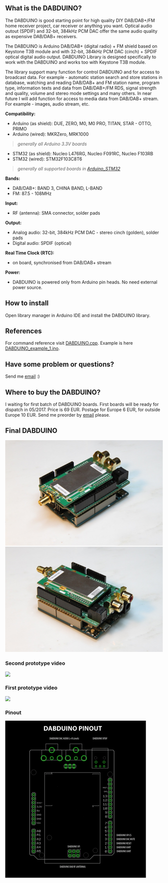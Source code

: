 ## What is the DABDUINO?

The DABDUINO is good starting point for high quality DIY DAB/DAB+/FM home receiver project, car receiver or anything you want. Optical audio outout (SPDIF) and 32-bit, 384kHz PCM DAC offer the same audio quality as expensive DAB/DAB+ receivers.

The DABDUINO is Arduino DAB/DAB+ (digital radio) + FM shield based on Keystone T3B module and with 32-bit, 384kHz PCM DAC (cinch) + SPDIF optical digital audio output. DABDUINO Library is designed specifically to work with the DABDUINO and works too with Keystone T3B module.

The library support many function for control DABDUINO and for access to broadcast data. For example - automatic station search and store stations in database, watching and reading DAB/DAB+ and FM station name, program type, information texts and data from DAB/DAB+/FM RDS, signal strength and quality, volume and stereo mode settings and many others. In near future I will add function for access to media data from DAB/DAB+ stream. For example - images, audio stream, etc. 


**Compatibility:**
* Arduino (as shield): DUE, ZERO, M0, M0 PRO, TITAN, STAR - OTTO, PRIMO 
* Arduino (wired): MKRZero, MRK1000 
> _generally all Arduino 3.3V boards_
* STM32 (as shield): Nucleo L476RG, Nucleo F091RC, Nucleo F103RB
* STM32 (wired): STM32F103C8T6 
> _generally all supported boards in [Arduino_STM32](https://github.com/rogerclarkmelbourne/Arduino_STM32)_

**Bands:**
* DAB/DAB+: BAND 3, CHINA BAND, L-BAND
* FM: 87.5 - 108MHz

**Input:**
* RF (antenna): SMA connector, solder pads

**Output:**
* Analog audio: 32-bit, 384kHz PCM DAC - stereo cinch (golden), solder pads
* Digital audio: SPDIF (optical)

**Real Time Clock (RTC):**
* on board, synchronised from DAB/DAB+ stream 

**Power:**
* DABDUINO is powered only from Arduino pin heads. No need external power source. 

## How to install
Open library manager in Arduino IDE and install the DABDUINO library.

## References
For command reference visit [DABDUINO.cpp](https://github.com/turbyho/DABDUINO/blob/master/src/DABDUINO.cpp). 
Example is here [DABDUINO_example_1.ino](https://github.com/turbyho/DABDUINO/blob/master/examples/Dabduino_example_1/DABDUINO_example_1.ino).

## Have some problem or questions?
Send me [email](mailto:turbyho@gmail.com) :)

## Where to buy the DABDUINO?
I waiting for first batch of DABDUINO boards. First boards will be ready for dispatch in 05/2017. Price is 69 EUR. Postage for Europe 6 EUR, for outside Europe 10 EUR. Send me preorder by [email](mailto:turbyho@gmail.com) please.

## Final DABDUINO
<img src="doc/dabduino_01.jpg">
<img src="doc/dabduino_02.jpg">

### Second prototype video
[<img src="https://img.youtube.com/vi/LBgsKTtB7Bs/0.jpg">](https://www.youtube.com/watch?v=LBgsKTtB7Bs)

### First prototype video
[<img src="https://img.youtube.com/vi/Ivv96sOVvz4/0.jpg">](https://www.youtube.com/watch?v=Ivv96sOVvz4)

### Pinout
![DABDUINO PINOUT](doc/dabduino_pinout.png)
